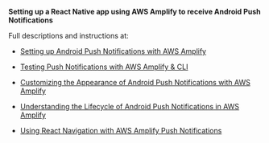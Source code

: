 **Setting up a React Native app using AWS Amplify to receive Android Push Notifications**

Full descriptions and instructions at: 

- [Setting up Android Push Notifications with AWS Amplify](https://dantasfiles.substack.com/p/setting-up-android-push-notifications-with-aws-amplify-e6334c6356d8)

- [Testing Push Notifications with AWS Amplify & CLI](https://dantasfiles.substack.com/p/testing-push-notifications-with-aws-amplify-9126bd621d3a)

- [Customizing the Appearance of Android Push Notifications with AWS Amplify](https://dantasfiles.substack.com/p/customizing-the-appearance-of-android-push-notifications-with-aws-amplify-aa684fbfe740)

- [Understanding the Lifecycle of Android Push Notifications in AWS Amplify](https://dantasfiles.substack.com/p/understanding-the-android-push-notification-configuration-functions-in-aws-amplify-ab97d71e048c)

- [Using React Navigation with AWS Amplify Push Notifications](https://dantasfiles.substack.com/p/using-react-navigation-with-aws-amplify-push-notifications-d6683641922f)
